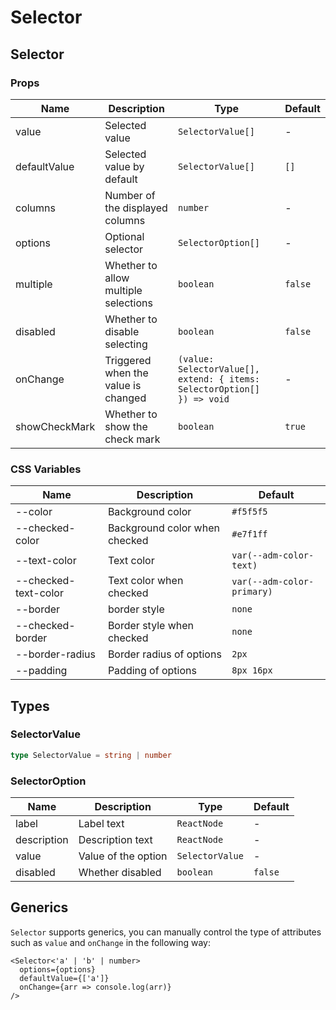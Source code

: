 # Selector

<code src="./demos/demo1.tsx"></code>

<code src="./demos/demo2.tsx"></code>

## Selector

### Props

| Name          | Description                          | Type                                                                    | Default |
| ------------- | ------------------------------------ | ----------------------------------------------------------------------- | ------- |
| value         | Selected value                       | `SelectorValue[]`                                                       | -       |
| defaultValue  | Selected value by default            | `SelectorValue[]`                                                       | `[]`    |
| columns       | Number of the displayed columns      | `number`                                                                | -       |
| options       | Optional selector                    | `SelectorOption[]`                                                      | -       |
| multiple      | Whether to allow multiple selections | `boolean`                                                               | `false` |
| disabled      | Whether to disable selecting         | `boolean`                                                               | `false` |
| onChange      | Triggered when the value is changed  | `(value: SelectorValue[], extend: { items: SelectorOption[] }) => void` | -       |
| showCheckMark | Whether to show the check mark       | `boolean`                                                               | `true`  |

### CSS Variables

| Name                 | Description                   | Default                    |
| -------------------- | ----------------------------- | -------------------------- |
| --color              | Background color              | `#f5f5f5`                  |
| --checked-color      | Background color when checked | `#e7f1ff`                  |
| --text-color         | Text color                    | `var(--adm-color-text)`    |
| --checked-text-color | Text color when checked       | `var(--adm-color-primary)` |
| --border             | border style                  | `none`                     |
| --checked-border     | Border style when checked     | `none`                     |
| --border-radius      | Border radius of options      | `2px`                      |
| --padding            | Padding of options            | `8px 16px`                 |

## Types

### SelectorValue

```ts | pure
type SelectorValue = string | number
```

### SelectorOption

| Name        | Description         | Type            | Default |
| ----------- | ------------------- | --------------- | ------- |
| label       | Label text          | `ReactNode`     | -       |
| description | Description text    | `ReactNode`     | -       |
| value       | Value of the option | `SelectorValue` | -       |
| disabled    | Whether disabled    | `boolean`       | `false` |

## Generics

`Selector` supports generics, you can manually control the type of attributes such as `value` and `onChange` in the following way:

```tsx
<Selector<'a' | 'b' | number>
  options={options}
  defaultValue={['a']}
  onChange={arr => console.log(arr)}
/>
```
